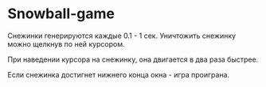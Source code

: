 # Snowball-game

Снежинки генерируются каждые 0.1 - 1 сек. Уничтожить снежинку можно щелкнув по ней курсором.

При наведении курсора на снежинку, она двигается в два раза быстрее.

Если снежинка достигнет нижнего конца окна - игра проиграна. 
